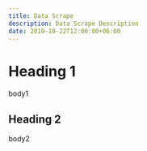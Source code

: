 ```yaml
---
title: Data Scrape 
description: Data Scrape Description
date: 2019-10-22T12:00:00+06:00
---
```


# Heading 1

body1

## Heading 2

body2
